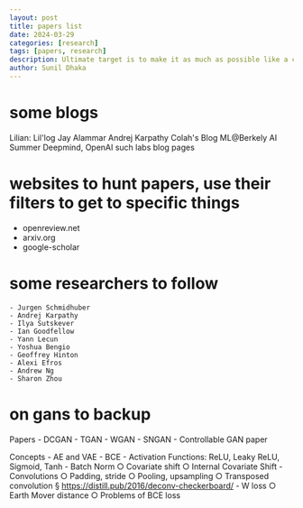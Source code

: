 ```yaml
---
layout: post
title: papers list 
date: 2024-03-29
categories: [research]
tags: [papers, research]
description: Ultimate target is to make it as much as possible like a curated list, to start in some field, some essential papers to build on top of
author: Sunil Dhaka 
---
```


# some blogs

Lilian: Lil'log
Jay Alammar
Andrej Karpathy
Colah's Blog
ML@Berkely
AI Summer
Deepmind, OpenAI such labs blog pages

# websites to hunt papers, use their filters to get to specific things
- openreview.net
- arxiv.org
- google-scholar

# some researchers to follow
	- Jurgen Schmidhuber
	- Andrej Karpathy
	- Ilya Sutskever
	- Ian Goodfellow
	- Yann Lecun
	- Yoshua Bengio
	- Geoffrey Hinton
	- Alexi Efros
	- Andrew Ng
	- Sharon Zhou

# on gans to backup

Papers
	- DCGAN
	- TGAN
	- WGAN
	- SNGAN
	- Controllable GAN paper

Concepts
	- AE and VAE
	- BCE
	- Activation Functions: ReLU, Leaky ReLU, Sigmoid, Tanh
	- Batch Norm
		○ Covariate shift
		○ Internal Covariate Shift
	- Convolutions
		○ Padding, stride
		○ Pooling, upsampling
		○ Transposed convolution
			§ https://distill.pub/2016/deconv-checkerboard/
	- W loss
		○ Earth Mover distance
		○ Problems of BCE loss
		
		

